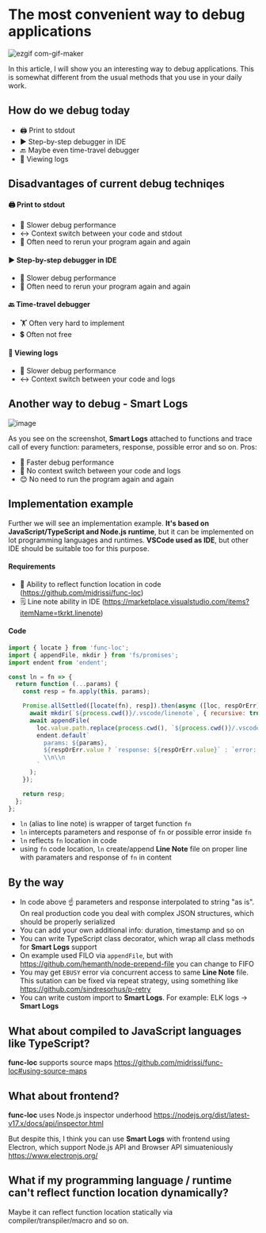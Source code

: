 # The most convenient way to debug applications

![ezgif com-gif-maker](https://user-images.githubusercontent.com/1832800/159041027-ed8c5888-9edf-4e5d-b0a4-2283a94ca094.gif)


In this article, I will show you an interesting way to debug applications. This is somewhat different from the usual methods that you use in your daily work.

## How do we debug today

* 🖨️ Print to stdout
* ▶️ Step-by-step debugger in IDE
* 🔙 Maybe even time-travel debugger
* 📜 Viewing logs

## Disadvantages of current debug techniqes

#### 🖨️ Print to stdout

* 🐌 Slower debug performance
* ↔️ Context switch between your code and stdout
* 🔁 Often need to rerun your program again and again

#### ▶️ Step-by-step debugger in IDE

* 🐌 Slower debug performance
* 🔁 Often need to rerun your program again and again

#### 🔙 Time-travel debugger

* 🏋️ Often very hard to implement
* 💲 Often not free

#### 📜 Viewing logs

* 🐌 Slower debug performance
* ↔️ Context switch between your code and logs

## Another way to debug - Smart Logs

![image](https://user-images.githubusercontent.com/1832800/157913106-dbf1c6b5-0774-424b-9f58-0c8cf63a7e34.png)

As you see on the screenshot, **Smart Logs** attached to functions and trace call of every function: parameters, response, possible error and so on. Pros:

* 🚀 Faster debug performance
* 🤝 No context switch between your code and logs
* 😊 No need to run the program again and again

## Implementation example

Further we will see an implementation example. **It's based on JavaScript/TypeScript and Node.js runtime**, but it can be implemented on lot programming languages and runtimes. **VSCode used as IDE**, but other IDE should be suitable too for this purpose.

#### Requirements

* 🔎 Ability to reflect function location in code (https://github.com/midrissi/func-loc)
* 🗒️ Line note ability in IDE (https://marketplace.visualstudio.com/items?itemName=tkrkt.linenote)

#### Code

```javascript
import { locate } from 'func-loc';
import { appendFile, mkdir } from 'fs/promises';
import endent from 'endent';

const ln = fn => {
  return function (...params) {
    const resp = fn.apply(this, params);

    Promise.allSettled([locate(fn), resp]).then(async ([loc, respOrErr]) => {
      await mkdir(`${process.cwd()}/.vscode/linenote`, { recursive: true });
      await appendFile(
        loc.value.path.replace(process.cwd(), `${process.cwd()}/.vscode/linenote`) + `#L${loc.value.line}.md`,
        endent.default`
          params: ${params},
          ${respOrErr.value ? `response: ${respOrErr.value}` : `error: ${respOrErr.reason}`}
          \\n\\n
        `
      );
    });

    return resp;
  };
};
```

* `ln` (alias to line note) is wrapper of target function `fn`
* `ln` intercepts parameters and response of `fn` or possible error inside `fn`
* `ln` reflects `fn` location in code
* using `fn` code location, `ln` create/append **Line Note** file on proper line with paramaters and response of `fn` in content

## By the way

* In code above ☝️ parameters and response interpolated to string "as is". On real production code you deal with complex JSON structures, which should be properly serialized
* You can add your own additional info: duration, timestamp and so on
* You can write TypeScript class decorator, which wrap all class methods for **Smart Logs** support
* On example used FILO via `appendFile`, but with https://github.com/hemanth/node-prepend-file you can change to FIFO
* You may get `EBUSY` error via concurrent access to same **Line Note** file. This sutation can be fixed via repeat strategy, using something like https://github.com/sindresorhus/p-retry
* You can write custom import to **Smart Logs**. For example: ELK logs -> **Smart Logs**


## What about compiled to JavaScript languages like TypeScript?

**func-loc** supports source maps https://github.com/midrissi/func-loc#using-source-maps

## What about frontend?

**func-loc** uses Node.js inspector underhood https://nodejs.org/dist/latest-v17.x/docs/api/inspector.html

But despite this, I think you can use **Smart Logs** with frontend using Electron, which support Node.js API and Browser API simuateniously https://www.electronjs.org/

## What if my programming language / runtime can't reflect function location dynamically?

Maybe it can reflect function location statically via compiler/transpiler/macro and so on.

